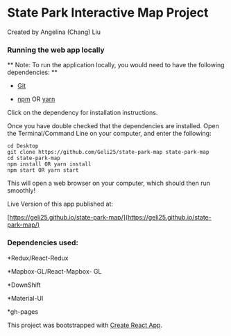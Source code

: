 # State Park Interactive Map Project

Created by Angelina (Chang) Liu

### Running the web app locally ###

** Note: To run the application locally, you would need to have the following dependencies: **

* [Git](https://git-scm.com/book/en/v2/Getting-Started-Installing-Git)

* [npm](https://www.npmjs.com/get-npm) OR [yarn](https://yarnpkg.com/lang/en/docs/install/#windows-stable)

Click on the dependency for installation instructions.

Once you have double checked that the dependencies are installed. Open the Terminal/Command Line
on your computer, and enter the following:

```
cd Desktop
git clone https://github.com/Geli25/state-park-map state-park-map
cd state-park-map
npm install OR yarn install
npm start OR yarn start
```

This will open a web browser on your computer, which should then run smoothly!

Live Version of this app published at:

[https://geli25.github.io/state-park-map/](https://geli25.github.io/state-park-map/)

### Dependencies used:

*Redux/React-Redux

*Mapbox-GL/React-Mapbox- GL

*DownShift

*Material-UI

*gh-pages

This project was bootstrapped with [Create React App](https://github.com/facebook/create-react-app).
